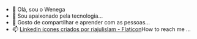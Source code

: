 - 👋 Olá, sou o Wenega
- 👀 Sou apaixonado pela tecnologia...
- 🌱 Gosto de compartilhar e aprender com as pessoas...
- 📫 <a href="https://www.flaticon.com/br/icones-gratis/linkedin" title="linkedin ícones">Linkedin ícones criados por riajulislam - Flaticon</a>How to reach me ...

<!---
wenegawama/wenegawama is a ✨ special ✨ repository because its `README.md` (this file) appears on your GitHub profile.
You can click the Preview link to take a look at your changes.
--->
